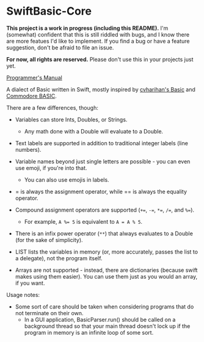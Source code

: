 # SwiftBasic-Core
**This project is a work in progress (including this README).** I'm (somewhat) confident that this is still riddled with bugs, and I know there are more featues I'd like to implement. If you find a bug or have a feature suggestion, don't be afraid to file an issue.

**For now, all rights are reserved.** Please don't use this in your projects just yet.

[Programmer's Manual](Docs/MANUAL.md)

A dialect of Basic written in Swift, mostly inspired by [cvharihan's Basic](https://github.com/cvhariharan/Tiny-Basic) and [Commodore BASIC](https://www.c64-wiki.com/wiki/BASIC).

There are a few differences, though:

* Variables can store Ints, Doubles, or Strings.
    * Any math done with a Double will evaluate to a Double.

* Text labels are supported in addition to traditional integer labels (line numbers).
   
* Variable names beyond just single letters are possible - you can even use emoji, if you're into that.
   * You can also use emojis in labels.

* = is always the assignment operator, while == is always the equality operator.

* Compound assignment operators are supported (`+=`, `-=`, `*=`, `/=`, and `%=`).
    * For example, `A %= 5` is equivalent to `A = A % 5`.

* There is an infix power operator (`**`) that always evaluates to a Double (for the sake of simplicity).

* LIST lists the variables in memory (or, more accurately, passes the list to a delegate), not the program itself.

* Arrays are not supported - instead, there are dictionaries (because swift makes using them easier). You can use them just as you would an array, if you want.

Usage notes:

* Some sort of care should be taken when considering programs that do not terminate on their own.
    * In a GUI application, BasicParser.run() should be called on a background thread so that your main thread doesn't lock up if the program in memory is an infinite loop of some sort.

